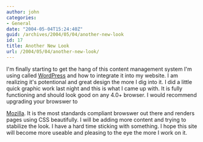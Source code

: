 ```yaml
---
author: john
categories:
- General
date: "2004-05-04T15:24:40Z"
guid: /archives/2004/05/04/another-new-look
id: 17
title: Another New Look
url: /2004/05/04/another-new-look/
---
```


I'm finally starting to get the hang of this content management system I'm using called [WordPress](http://www.wordpress.org) and how to integrate it into my website. I am realizing it's potentional and great design the more I dig into it. I did a little quick graphic work last night and this is what I came up with. It is fully functioning and should look good on any 4.0+ browser. I would recommend upgrading your browswer to 

[Mozilla](http://www.mozilla.org). It is the most standards compliant browswer out there and renders pages using CSS beautifully. I will be adding more content and trying to stabilize the look. I have a hard time sticking with something. I hope this site will become more useable and pleasing to the eye the more I work on it.